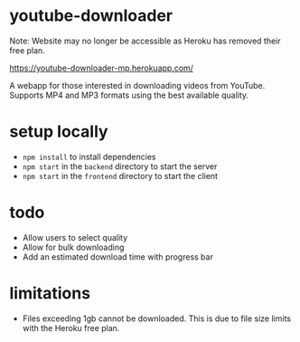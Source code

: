 # youtube-downloader

Note: Website may no longer be accessible as Heroku has removed their free plan.

https://youtube-downloader-mp.herokuapp.com/

A webapp for those interested in downloading videos from YouTube. 
Supports MP4 and MP3 formats using the best available quality.

# setup locally
- `npm install` to install dependencies
- `npm start` in the `backend` directory to start the server
- `npm start` in the `frontend` directory to start the client

# todo
- Allow users to select quality
- Allow for bulk downloading
- Add an estimated download time with progress bar

# limitations
- Files exceeding 1gb cannot be downloaded. This is due to file size limits with the Heroku free plan. 
